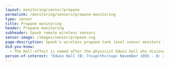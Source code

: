 ```yaml
---
layout: monitoring/sensor/propane
permalink: /monitoring/sensors/propane-monitoring
type: sensor
title: Propane monitoring
header: Propane monitoring
subheader: Spook remote wireless sensors
sensor-image: /images/sensor/propane.svg
page-description: Spook's wireless propane tank level sensor monitors the level of a propane in a tank or container. As the propane level reduces, so does the reading. The sensor converts the reading into a percentage of propane remaining in the tank.
did-you-know:
  - The Hall-effect is named after the physicist Edwin Hall who discovered the effect while he was studying a doctoral degree at University. In 1879 he discovered that when a conductor or semiconductor with current flowing in one direction was introduced perpendicular to a magnetic field a voltage could be measured at right angles to the current path.
person-of-interest: "Edwin Hall (B: 7<sup>th</sup> November 1855 - D: 20<sup>th</sup> November 1938)"
---
```

